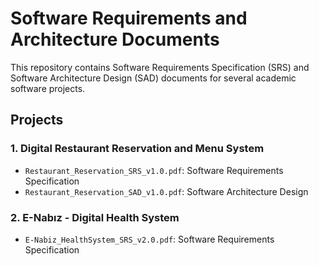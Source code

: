# Software Requirements and Architecture Documents

This repository contains Software Requirements Specification (SRS) and Software Architecture Design (SAD) documents for several academic software projects.

## Projects

### 1. Digital Restaurant Reservation and Menu System
- `Restaurant_Reservation_SRS_v1.0.pdf`: Software Requirements Specification
- `Restaurant_Reservation_SAD_v1.0.pdf`: Software Architecture Design

### 2. E-Nabız - Digital Health System
- `E-Nabiz_HealthSystem_SRS_v2.0.pdf`: Software Requirements Specification

